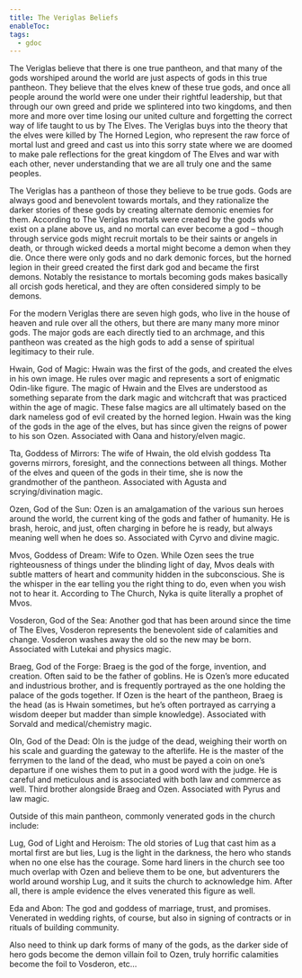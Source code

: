 ```yaml
---
title: The Veriglas Beliefs
enableToc: 
tags:
  - gdoc
---
```

The Veriglas believe that there is one true pantheon, and that many of the gods worshiped around the world are just aspects of gods in this true pantheon. They believe that the elves knew of these true gods, and once all people around the world were one under their rightful leadership, but that through our own greed and pride we splintered into two kingdoms, and then more and more over time losing our united culture and forgetting the correct way of life taught to us by The Elves. The Veriglas buys into the theory that the elves were killed by The Horned Legion, who represent the raw force of mortal lust and greed and cast us into this sorry state where we are doomed to make pale reflections for the great kingdom of The Elves and war with each other, never understanding that we are all truly one and the same peoples. 

The Veriglas has a pantheon of those they believe to be true gods. Gods are always good and benevolent towards mortals, and they rationalize the darker stories of these gods by creating alternate demonic enemies for them. According to The Veriglas mortals were created by the gods who exist on a plane above us, and no mortal can ever become a god – though through service gods might recruit mortals to be their saints or angels in death, or through wicked deeds a mortal might become a demon when they die. Once there were only gods and no dark demonic forces, but the horned legion in their greed created the first dark god and became the first demons. Notably the resistance to mortals becoming gods makes basically all orcish gods heretical, and they are often considered simply to be demons.

For the modern Veriglas there are seven high gods, who live in the house of heaven and rule over all the others, but there are many many more minor gods. The major gods are each directly tied to an archmage, and this pantheon was created as the high gods to add a sense of spiritual legitimacy to their rule. 

Hwain, God of Magic: Hwain was the first of the gods, and created the elves in his own image. He rules over magic and represents a sort of enigmatic Odin-like figure. The magic of Hwain and the Elves are understood as something separate from the dark magic and witchcraft that was practiced within the age of magic. These false magics are all ultimately based on the dark nameless god of evil created by the horned legion. Hwain was the king of the gods in the age of the elves, but has since given the reigns of power to his son Ozen. Associated with Oana and history/elven magic.

Tta, Goddess of Mirrors: The wife of Hwain, the old elvish goddess Tta governs mirrors, foresight, and the connections between all things. Mother of the elves and queen of the gods in their time, she is now the grandmother of the pantheon. Associated with Agusta and scrying/divination magic.

Ozen, God of the Sun: Ozen is an amalgamation of the various sun heroes around the world, the current king of the gods and father of humanity. He is brash, heroic, and just, often charging in before he is ready, but always meaning well when he does so. Associated with Cyrvo and divine magic.

Mvos, Goddess of Dream: Wife to Ozen. While Ozen sees the true righteousness of things under the blinding light of day, Mvos deals with subtle matters of heart and community hidden in the subconscious. She is the whisper in the ear telling you the right thing to do, even when you wish not to hear it. According to The Church, Nyka is quite literally a prophet of Mvos. 

Vosderon, God of the Sea: Another god that has been around since the time of The Elves, Vosderon represents the benevolent side of calamities and change. Vosderon washes away the old so the new may be born. Associated with Lutekai and physics magic.

Braeg, God of the Forge: Braeg is the god of the forge, invention, and creation. Often said to be the father of goblins. He is Ozen’s more educated and industrious brother, and is frequently portrayed as the one holding the palace of the gods together. If Ozen is the heart of the pantheon, Braeg is the head (as is Hwain sometimes, but he’s often portrayed as carrying a wisdom deeper but madder than simple knowledge). Associated with Sorvald and medical/chemistry magic.

Oln, God of the Dead: Oln is the judge of the dead, weighing their worth on his scale and guarding the gateway to the afterlife. He is the master of the ferrymen to the land of the dead, who must be payed a coin on one’s departure if one wishes them to put in a good word with the judge. He is careful and meticulous and is associated with both law and commerce as well. Third brother alongside Braeg and Ozen. Associated with Pyrus and law magic.

Outside of this main pantheon, commonly venerated gods in the church include:

Lug, God of Light and Heroism: The old stories of Lug that cast him as a mortal first are but lies, Lug is the light in the darkness, the hero who stands when no one else has the courage. Some hard liners in the church see too much overlap with Ozen and believe them to be one, but adventurers the world around worship Lug, and it suits the church to acknowledge him. After all, there is ample evidence the elves venerated this figure as well.

Eda and Abon: The god and goddess of marriage, trust, and promises. Venerated in wedding rights, of course, but also in signing of contracts or in rituals of building community. 

Also need to think up dark forms of many of the gods, as the darker side of hero gods become the demon villain foil to Ozen, truly horrific calamities become the foil to Vosderon, etc…
